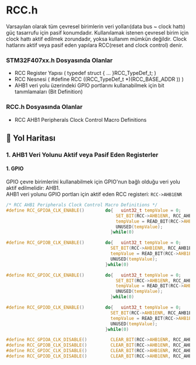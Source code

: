 # RCC.h
Varsayılan olarak tüm çevresel birimlerin veri yolları(data bus ~ clock hattı) güç tasarrufu için pasif konumdadır. Kullanılamak istenen çevresel birim için clock 
hattı aktif edilmek zorundadır, yoksa kullanım mümkün değildir. Clock hatlarını aktif veya pasif eden yapılara RCC(reset and clock control) denir.   

### STM32F407xx.h Dosyasında Olanlar
- RCC Register Yapısı ( typedef struct { ... }RCC_TypeDef_t; )
- RCC Nesnesi ( #define RCC									((RCC_TypeDef_t  *)(RCC_BASE_ADDR  )) )
- AHB1 veri yolu üzerindeki GPIO portlarını kullanabilmek için bit tanımlamaları (Bit Definition)  

### RCC.h Dosyasında Olanlar 
- RCC AHB1 Peripherals Clock Control Macro Definitions 

## :dart: Yol Haritası  
### 1. AHB1 Veri Yolunu Aktif veya Pasif Eden Registerler 
#### 1. GPIO
GPIO çevre birimlerini kullanabilmek için GPIO'nun bağlı olduğu veri yolu aktif edilmelidir: AHB1.     
AHB1 veri yolunu GPIO portları için aktif eden RCC registeri: ```RCC->AHB1ENR```

```c
/* RCC AHB1 Peripherals Clock Control Macro Definitions */
#define RCC_GPIOA_CLK_ENABLE()		  do{ 	uint32_t tempValue = 0;										                 \
                                          SET_BIT(RCC->AHB1ENR, RCC_AHB1ENR_GPIOAEN);					       \
                                          tempValue = READ_BIT(RCC->AHB1ENR, RCC_AHB1ENR_GPIOAEN);	 \
                                          UNUSED(tempValue);											                   \
                                        }while(0)

#define RCC_GPIOB_CLK_ENABLE()		  do{	uint32_t tempValue = 0;										                   \
                                        SET_BIT(RCC->AHB1ENR, RCC_AHB1ENR_GPIOBEN);					         \
                                        tempValue = READ_BIT(RCC->AHB1ENR, RCC_AHB1ENR_GPIOBEN);	   \
                                        UNUSED(tempValue);											                     \
                                      }while(0)

#define RCC_GPIOC_CLK_ENABLE()		  do{ 	uint32_t tempValue = 0;										                  \
                                          SET_BIT(RCC->AHB1ENR, RCC_AHB1ENR_GPIOCEN);					        \
                                          tempValue = READ_BIT(RCC->AHB1ENR, RCC_AHB1ENR_GPIOCEN);	  \
                                          UNUSED(tempValue);											                    \
                                        }while(0)

#define RCC_GPIOD_CLK_ENABLE()		  do{	uint32_t tempValue = 0;										                     \
                                        SET_BIT(RCC->AHB1ENR, RCC_AHB1ENR_GPIODEN);					           \
                                        tempValue = READ_BIT(RCC->AHB1ENR, RCC_AHB1ENR_GPIODEN);	     \
                                        UNUSED(tempValue);											                       \
                                      }while(0)

#define RCC_GPIOA_CLK_DISABLE()			CLEAR_BIT(RCC->AHB1ENR, RCC_AHB1ENR_GPIOAEN)
#define RCC_GPIOB_CLK_DISABLE()			CLEAR_BIT(RCC->AHB1ENR, RCC_AHB1ENR_GPIOBEN)
#define RCC_GPIOC_CLK_DISABLE()			CLEAR_BIT(RCC->AHB1ENR, RCC_AHB1ENR_GPIOCEN)
#define RCC_GPIOD_CLK_DISABLE()			CLEAR_BIT(RCC->AHB1ENR, RCC_AHB1ENR_GPIODEN)
```




